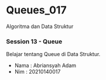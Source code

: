 # Queues_017
Algoritma dan Data Struktur

### Session 13 - Queue
Belajar tentang Queue di Data Struktur.
- Nama : Abriansyah Adam
- Nim : 20210140017
